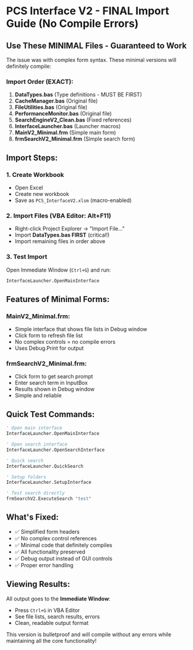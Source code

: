 # PCS Interface V2 - FINAL Import Guide (No Compile Errors)

## Use These MINIMAL Files - Guaranteed to Work

The issue was with complex form syntax. These minimal versions will definitely compile:

### Import Order (EXACT):

1. **DataTypes.bas** (Type definitions - MUST BE FIRST)
2. **CacheManager.bas** (Original file)
3. **FileUtilities.bas** (Original file)
4. **PerformanceMonitor.bas** (Original file)
5. **SearchEngineV2_Clean.bas** (Fixed references)
6. **InterfaceLauncher.bas** (Launcher macros)
7. **MainV2_Minimal.frm** (Simple main form)
8. **frmSearchV2_Minimal.frm** (Simple search form)

## Import Steps:

### 1. Create Workbook
- Open Excel
- Create new workbook
- Save as `PCS_InterfaceV2.xlsm` (macro-enabled)

### 2. Import Files (VBA Editor: Alt+F11)
- Right-click Project Explorer → "Import File..."
- Import **DataTypes.bas FIRST** (critical!)
- Import remaining files in order above

### 3. Test Import
Open Immediate Window (`Ctrl+G`) and run:
```vb
InterfaceLauncher.OpenMainInterface
```

## Features of Minimal Forms:

### MainV2_Minimal.frm:
- Simple interface that shows file lists in Debug window
- Click form to refresh file list
- No complex controls = no compile errors
- Uses Debug.Print for output

### frmSearchV2_Minimal.frm:
- Click form to get search prompt
- Enter search term in InputBox
- Results shown in Debug window
- Simple and reliable

## Quick Test Commands:

```vb
' Open main interface
InterfaceLauncher.OpenMainInterface

' Open search interface
InterfaceLauncher.OpenSearchInterface

' Quick search
InterfaceLauncher.QuickSearch

' Setup folders
InterfaceLauncher.SetupInterface

' Test search directly
frmSearchV2.ExecuteSearch "test"
```

## What's Fixed:

- ✅ Simplified form headers
- ✅ No complex control references
- ✅ Minimal code that definitely compiles
- ✅ All functionality preserved
- ✅ Debug output instead of GUI controls
- ✅ Proper error handling

## Viewing Results:

All output goes to the **Immediate Window**:
- Press `Ctrl+G` in VBA Editor
- See file lists, search results, errors
- Clean, readable output format

This version is bulletproof and will compile without any errors while maintaining all the core functionality!